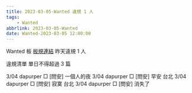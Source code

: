 ```yaml
---
title: 2023-03-05-Wanted 違規 1 人
tags:
    - Wanted
abbrlink: 2023-03-05-Wanted
date: Wanted-2023-03-05 12:00:00
---
```

Wanted 板 [板規連結](https://www.ptt.cc/bbs/Wanted/M.1608829773.A.D3B.html)
昨天違規 1 人
<!-- more -->

違規清單
單日不得超過 3 篇

3/04 dapurper □ [問安] 一個人的夜
3/04 dapurper □ [問安] 早安 台北
3/04 dapurper □ [問安] 寂寞 台北
3/04 dapurper □ [問安] 消失了